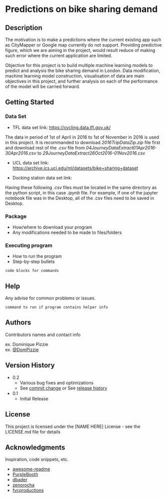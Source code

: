 # Predictions on bike sharing demand

## Description

The motivation is to make a predictions where the current existing app such as CityMapper or Google map currently do not support. Providing predictive figure, which we are aiming in the project, would result reduce of making such error where the current 
application are limited. 

Objective for this project is to build multiple machine learning models to predict and analysis the bike sharing demand in London. Data modification, machine learning model construction, visualisation of data are main objectives in this project, and further analysis on each
of the performance of the model will be carried forward.


## Getting Started

### Data Set

* TFL data set link: https://cycling.data.tfl.gov.uk/

The data in period of 1st of April in 2016 to 1st of November in 2016 is used in this project.
It is recommanded to download _2016TripDataZip.zip_ file first and download rest of the _.csv_ file from _04JourneyDataExtract01Apr2016-30Apr2016.csv_ to _29JourneyDataExtract26Oct2016-01Nov2016.csv_

* UCL data set link: https://archive.ics.uci.edu/ml/datasets/bike+sharing+dataset

* Docking station data set link:

Having these following _.csv_ files must be located in the same directory as the python script, in this case _.ipynb_ file. For example, if one of the jupyter notebook file was in the Desktop, all of the .csv files need to be saved in Desktop.

### Package

* How/where to download your program
* Any modifications needed to be made to files/folders

### Executing program

* How to run the program
* Step-by-step bullets
```
code blocks for commands
```

## Help

Any advise for common problems or issues.
```
command to run if program contains helper info
```

## Authors

Contributors names and contact info

ex. Dominique Pizzie  
ex. [@DomPizzie](https://twitter.com/dompizzie)

## Version History

* 0.2
    * Various bug fixes and optimizations
    * See [commit change]() or See [release history]()
* 0.1
    * Initial Release

## License

This project is licensed under the [NAME HERE] License - see the LICENSE.md file for details

## Acknowledgments

Inspiration, code snippets, etc.
* [awesome-readme](https://github.com/matiassingers/awesome-readme)
* [PurpleBooth](https://gist.github.com/PurpleBooth/109311bb0361f32d87a2)
* [dbader](https://github.com/dbader/readme-template)
* [zenorocha](https://gist.github.com/zenorocha/4526327)
* [fvcproductions](https://gist.github.com/fvcproductions/1bfc2d4aecb01a834b46)
